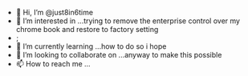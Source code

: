 - 👋 Hi, I’m @just8in6time
- 👀 I’m interested in ...trying to remove the enterprise control over my chrome book and restore to factory setting
- ;
- 🌱 I’m currently learning ...how to do so i hope 
- 💞️ I’m looking to collaborate on ...anyway to make this possible 
- 📫 How to reach me ...

<!---
just8in6time/just8in6time is a ✨ special ✨ repository because its `README.md` (this file) appears on your GitHub profile.
You can click the Preview link to take a look at your changes.
--->
